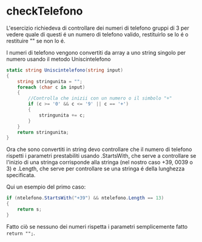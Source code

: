 # checkTelefono

L'esercizio richiedeva di controllare dei numeri di telefono gruppi di 3 per vedere quale di questi é un numero di telefono valido, restituirlo se lo é o restituire "" se non lo é.

I numeri di telefono vengono convertiti da array a uno string singolo per numero usando il metodo Uniscintelefono

```csharp 
static string Uniscintelefono(string input)
{
    string stringunita = "";
    foreach (char c in input)
    {
        //Controlla che inizii con un numero o il simbolo "+"
        if (c >= '0' && c <= '9' || c == '+')
        {
            stringunita += c;
        }
    }
    return stringunita;
}
```

Ora che sono convertiti in string devo controllare che il numero di telefono rispetti i parametri prestabiliti usando .StartsWith, che serve a controllare se l'inizio di una stringa corrisponde alla stringa (nel nostro caso +39, 0039 o 3) e .Length, che serve per controllare se una stringa é della lunghezza specificata.

Qui un esempio del primo caso:
```csharp 
if (ntelefono.StartsWith("+39") && ntelefono.Length == 13)
{
    return s;
}
```

Fatto ciò se nessuno dei numeri rispetta i parametri semplicemente fatto ```return "";```.


